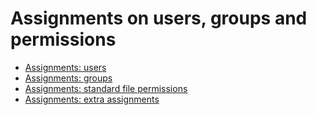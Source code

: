 # Assignments on users, groups and permissions
* [Assignments: users](./09_usersandpermissions/exercises/users/99_exercises.md)
* [Assignments: groups](./09_usersandpermissions/exercises/groups/99_exercises.md)
* [Assignments: standard file permissions](./09_usersandpermissions/exercises/standard_file_permissions/99_exercises.md)
* [Assignments: extra assignments](./09_usersandpermissions/exercises/users_groups_permissions_extra_exercises/99_exercises.md)
